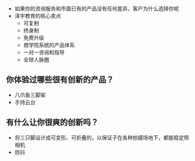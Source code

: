 - 如果你的咨询服务和市面已有的产品没有任何差异，客户为什么选择你呢
- 泽宇教育的核心卖点 
  - 可复制
  - 终身制
  - 免费升级
  - 商学院系统的产品体系
  - 一对一咨询和指导
  - 全球人脉圈

## 你体验过哪些很有创新的产品？
- 八爪鱼三脚架
- 手持云台
## 有什么让你很爽的创新吗？
- 将三只脚设计成可变形、可折叠的，以保证子在各种拍摄场地下，都能稳定照相机
- 防抖
